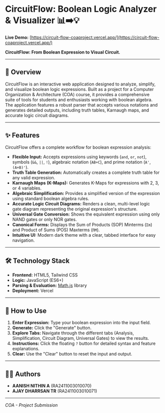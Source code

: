 # CircuitFlow: Boolean Logic Analyzer & Visualizer 📊➡️💡

**Live Demo:** [https://circuit-flow-coaproject.vercel.app/](https://circuit-flow-coaproject.vercel.app/)

**CircuitFlow: From Boolean Expression to Visual Circuit.**

---

## 📜 Overview

CircuitFlow is an interactive web application designed to analyze, simplify, and visualize boolean logic expressions. Built as a project for a Computer Organization & Architecture (COA) course, it provides a comprehensive suite of tools for students and enthusiasts working with boolean algebra. The application features a robust parser that accepts various notations and generates detailed outputs, including truth tables, Karnaugh maps, and accurate logic circuit diagrams.



---

## ✨ Features

CircuitFlow offers a complete workflow for boolean expression analysis:

* **Flexible Input:** Accepts expressions using keywords (`and`, `or`, `not`), symbols (`&&`, `||`, `!`), algebraic notation (`AB+C`), and prime notation (`A'`, `(A+B)'`).
* **Truth Table Generation:** Automatically creates a complete truth table for any valid expression.
* **Karnaugh Maps (K-Maps):** Generates K-Maps for expressions with 2, 3, or 4 variables.
* **Algebraic Simplification:** Provides a simplified version of the expression using standard boolean algebra rules.
* **Accurate Logic Circuit Diagrams:** Renders a clean, multi-level logic gate diagram representing the original expression's structure.
* **Universal Gate Conversion:** Shows the equivalent expression using only NAND gates or only NOR gates.
* **Canonical Forms:** Displays the Sum of Products (SOP) Minterms (`Σm`) and Product of Sums (POS) Maxterms (`ΠM`).
* **Intuitive UI:** Modern dark theme with a clear, tabbed interface for easy navigation.

---

## 🛠️ Technology Stack

* **Frontend:** HTML5, Tailwind CSS
* **Logic:** JavaScript (ES6+)
* **Parsing & Evaluation:** [Math.js](https://mathjs.org/) library
* **Deployment:** Vercel

---

## 🚀 How to Use

1.  **Enter Expression:** Type your boolean expression into the input field.
2.  **Generate:** Click the "Generate" button.
3.  **Explore Tabs:** Navigate through the different tabs (Analysis, Simplification, Circuit Diagram, Universal Gates) to view the results.
4.  **Instructions:** Click the floating `?` button for detailed syntax and feature explanations.
5.  **Clear:** Use the "Clear" button to reset the input and output.

---

## 👨‍💻 Authors

* **AANISH NITHIN A** (RA2411003010070)
* **AJAY DHARRSAN TR** (RA2411003010071)

---

*COA - Project Submission*
